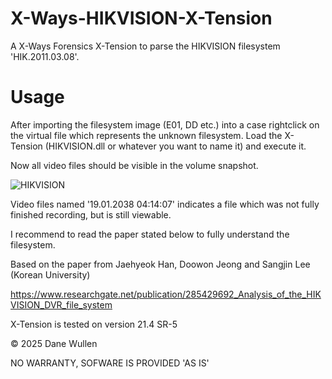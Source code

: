 # X-Ways-HIKVISION-X-Tension
A X-Ways Forensics X-Tension to parse the HIKVISION filesystem 'HIK.2011.03.08'.

# Usage

After importing the filesystem image (E01, DD etc.) into a case rightclick on the virtual file which represents the unknown filesystem.
Load the X-Tension (HIKVISION.dll or whatever you want to name it) and execute it.

Now all video files should be visible in the volume snapshot.

![HIKVISION](https://github.com/user-attachments/assets/4c9f088d-bf25-4c1b-83a6-177b6ada5866)

Video files named '19.01.2038 04:14:07' indicates a file which was not fully finished recording, but is still viewable.

I recommend to read the paper stated below to fully understand the filesystem.

Based on the paper from Jaehyeok Han, Doowon Jeong and Sangjin Lee (Korean University)

https://www.researchgate.net/publication/285429692_Analysis_of_the_HIKVISION_DVR_file_system

X-Tension is tested on version 21.4 SR-5

© 2025 Dane Wullen

NO WARRANTY, SOFWARE IS PROVIDED 'AS IS'
